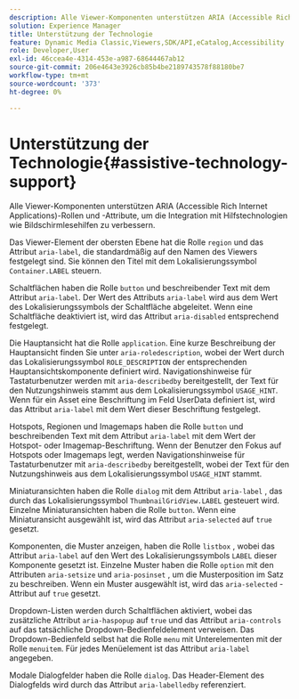 ```yaml
---
description: Alle Viewer-Komponenten unterstützen ARIA (Accessible Rich Internet Applications)-Rollen und -Attribute, um die Integration mit Hilfstechnologien wie Bildschirmlesehilfen zu verbessern.
solution: Experience Manager
title: Unterstützung der Technologie
feature: Dynamic Media Classic,Viewers,SDK/API,eCatalog,Accessibility
role: Developer,User
exl-id: 46ccea4e-4314-453e-a987-68644467ab12
source-git-commit: 206e4643e3926cb85b4be2189743578f88180be7
workflow-type: tm+mt
source-wordcount: '373'
ht-degree: 0%

---
```


# Unterstützung der Technologie{#assistive-technology-support}

Alle Viewer-Komponenten unterstützen ARIA (Accessible Rich Internet Applications)-Rollen und -Attribute, um die Integration mit Hilfstechnologien wie Bildschirmlesehilfen zu verbessern.

Das Viewer-Element der obersten Ebene hat die Rolle `region` und das Attribut `aria-label`, die standardmäßig auf den Namen des Viewers festgelegt sind. Sie können den Titel mit dem Lokalisierungssymbol `Container.LABEL` steuern.

Schaltflächen haben die Rolle `button` und beschreibender Text mit dem Attribut `aria-label`. Der Wert des Attributs `aria-label` wird aus dem Wert des Lokalisierungssymbols der Schaltfläche abgeleitet. Wenn eine Schaltfläche deaktiviert ist, wird das Attribut `aria-disabled` entsprechend festgelegt.

Die Hauptansicht hat die Rolle `application`. Eine kurze Beschreibung der Hauptansicht finden Sie unter `aria-roledescription`, wobei der Wert durch das Lokalisierungssymbol `ROLE_DESCRIPTION` der entsprechenden Hauptansichtskomponente definiert wird. Navigationshinweise für Tastaturbenutzer werden mit `aria-describedby` bereitgestellt, der Text für den Nutzungshinweis stammt aus dem Lokalisierungssymbol `USAGE_HINT`. Wenn für ein Asset eine Beschriftung im Feld UserData definiert ist, wird das Attribut `aria-label` mit dem Wert dieser Beschriftung festgelegt.

Hotspots, Regionen und Imagemaps haben die Rolle `button` und beschreibenden Text mit dem Attribut `aria-label` mit dem Wert der Hotspot- oder Imagemap-Beschriftung. Wenn der Benutzer den Fokus auf Hotspots oder Imagemaps legt, werden Navigationshinweise für Tastaturbenutzer mit `aria-describedby` bereitgestellt, wobei der Text für den Nutzungshinweis aus dem Lokalisierungssymbol `USAGE_HINT` stammt.

Miniaturansichten haben die Rolle `dialog` mit dem Attribut `aria-label` , das durch das Lokalisierungssymbol `ThumbnailGridView.LABEL` gesteuert wird. Einzelne Miniaturansichten haben die Rolle `button`. Wenn eine Miniaturansicht ausgewählt ist, wird das Attribut `aria-selected` auf `true` gesetzt.

Komponenten, die Muster anzeigen, haben die Rolle `listbox` , wobei das Attribut `aria-label` auf den Wert des Lokalisierungssymbols `LABEL` dieser Komponente gesetzt ist. Einzelne Muster haben die Rolle `option` mit den Attributen `aria-setsize` und `aria-posinset` , um die Musterposition im Satz zu beschreiben. Wenn ein Muster ausgewählt ist, wird das `aria-selected` -Attribut auf `true` gesetzt.

Dropdown-Listen werden durch Schaltflächen aktiviert, wobei das zusätzliche Attribut `aria-haspopup` auf `true` und das Attribut `aria-controls` auf das tatsächliche Dropdown-Bedienfeldelement verweisen. Das Dropdown-Bedienfeld selbst hat die Rolle `menu` mit Unterelementen mit der Rolle `menuitem`. Für jedes Menüelement ist das Attribut `aria-label` angegeben.

Modale Dialogfelder haben die Rolle `dialog`. Das Header-Element des Dialogfelds wird durch das Attribut `aria-labelledby` referenziert.

